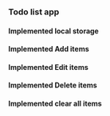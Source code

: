 ### Todo list app
#### Implemented local storage
#### Implemented Add items
#### Implemented Edit items
#### Implemented Delete items
#### Implemented clear all items


